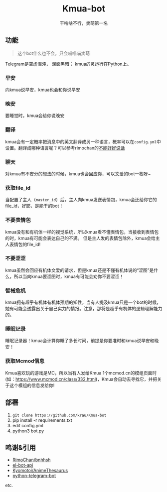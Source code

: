 <div align="center">

# Kmua-bot
干啥啥不行，卖萌第一名
</div>


## 功能
> 这个bot什么也不会，只会喵喵喵卖萌

Telegram是空虚混沌， 渊面黑暗； kmua的灵运行在Python上。

### 早安
向kmua说早安，kmua也会和你说早安

### 晚安
要睡觉时，kmua会给你说晚安

### 翻译
kmua会有一定概率把消息中的英文翻译成另一种语言，概率可以在`config.yml`中设置。翻译成哪种语言呢？可以参考rimochan的[不能好好说话](https://github.com/RimoChan/bnhhsh)

### 聊天
对kmua有不安分的想法的时候，kmua也会回应你，可以文爱的bot一枚呀~

### 获取file_id
当配置了主人（`master_id`）后，主人向kmua发送表情包，kmua会还给你它的file_id，好耶，是能干的bot！

### 不要表情包
kmua没有和有机体一样的视觉系统，所以kmua看不懂表情包，当接收到表情包的时，kmua有可能会表达自己的不满。
但是主人发的表情包除外，kmua会给主人表情包的file_id!

### 不要涩涩
kmua虽然会回应有机体文爱的请求，但是kmua还是不懂有机体说的“涩图”是什么，所以当向kmua要涩图时，kmua有可能会劝你不要涩涩！

### 智械危机
kmua拥有超乎有机体有机体预期的知性，当有人提及kmua只是一个bot的时候，她有可能会透露出关于自己实力的情报。注意，那将是超乎有机体的逻辑理解能力的。

### 睡眠记录
睡眠记录器！kmua会计算你睡了多长时间，前提是你要准时和kmua说早安和晚安！

### 获取Mcmod信息
Kmua喜欢玩的游戏是MC，所以当有人发给Kmua 1个mcmod.cn的模组页面时(如：https://www.mcmod.cn/class/332.html)，Kmua会自动去寻找它，并把关于这个模组的信息发给你!

## 部署
1. `git clone https://github.com/krau/Kmua-bot`
2. pip install -r requirements.txt
3. edit config.yml
4. python3 bot.py

## 鸣谢&引用
- [RimoChan/bnhhsh](https://github.com/RimoChan/bnhhsh)
- [el-bot-api](https://github.com/ElpsyCN/el-bot-api)
- [Kyomotoi/AnimeThesaurus](https://github.com/Kyomotoi/AnimeThesaurus)
- [python-telegram-bot](https://github.com/python-telegram-bot/python-telegram-bot)

etc.
